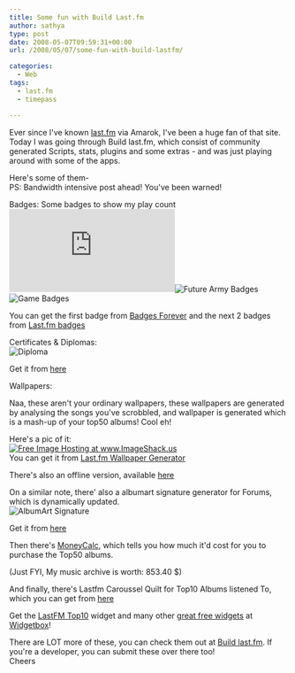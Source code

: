 ```yaml
---
title: Some fun with Build Last.fm
author: sathya
type: post
date: 2008-05-07T09:59:31+00:00
url: /2008/05/07/some-fun-with-build-lastfm/

categories:
  - Web
tags:
  - last.fm
  - timepass

---
```



Ever since I've known [last.fm][1] via Amarok, I've been a huge fan of that site. Today I was going through Build last.fm, which consist of community generated Scripts, stats, plugins and some extras - and was just playing around with some of the apps.

Here's some of them-  
PS: Bandwidth intensive post ahead! You've been warned!  
<!--more-->

Badges: Some badges to show my play count  
![badge][2]![Future Army Badges][3]![Game Badges][4] 

You can get the first badge from [Badges Forever][5] and the next 2 badges from [Last.fm badges][6]  
  
Certificates & Diplomas:  
![Diploma][7] 

Get it from [here][8]

Wallpapers:

Naa, these aren't your ordinary wallpapers, these wallpapers are generated by analysing the songs you've scrobbled, and wallpaper is generated which is a mash-up of your top50 albums! Cool eh!

Here's a pic of it:  
<a href="https://img362.imageshack.us/my.php?image=sathyabhatco7.jpg" target="_blank"><img src="https://img362.imageshack.us/img362/3913/sathyabhatco7.th.jpg" border="0" alt="Free Image Hosting at www.ImageShack.us" /></a>  
You can get it from [Last.fm Wallpaper Generator][9]

There's also an offline version, available [here][10]

On a similar note, there' also a albumart signature generator for Forums, which is dynamically updated.  
![AlbumArt Signature][11] 

Get it from [here][12]

Then there's [MoneyCalc][13], which tells you how much it'd cost for you to purchase the Top50 albums.

(Just FYI, My music archive is worth: 853.40 $)

And finally, there's Lastfm Caroussel Quilt for Top10 Albums listened To, which you can get from [here][14]

<noscript>
  Get the <a href="https://www.widgetbox.com/widget/lastfmtop10">LastFM Top10</a> widget and many other <a href="https://www.widgetbox.com/galleryhome/">great free widgets</a> at <a href="https://www.widgetbox.com">Widgetbox</a>!
</noscript>

There are LOT more of these, you can check them out at [Build last.fm][15]. If you're a developer, you can submit these over there too!  
Cheers

 [1]: https://www.last.fm/
 [2]: https://badges.512kbps.com/badge.php?u=sathyabhat&st=3&c0=808080&c1=c0c0c0&c2=404040&c3=000000&c4=000080&c=000080cc&s=20&f=Book%20Antiqua&l=English
 [3]: https://users.telenet.be/McKillaboy/badges/futuristic/red/6000.jpg
 [4]: https://users.telenet.be/McKillaboy/badges/games/5000.jpg
 [5]: https://badges.512kbps.com/
 [6]: https://www.mckillaboy.be/badges/index.php
 [7]: https://last-fm.wz.cz/diploms/?id=4&nick=sathyabhat
 [8]: https://last-fm.wz.cz/
 [9]: https://lastfm.alekc.org/index.php
 [10]: https://woohoo.student.utwente.nl/projects/last.fm/download.php
 [11]: https://lastfm.obsessive-media.de/3month/sathyabhat.jpeg
 [12]: https://lastfm.obsessive-media.de/
 [13]: https://lastfm.emoportal.de/moneycalc
 [14]: https://www.widgetbox.com/widget/lastfmtop10
 [15]: https://build.last.fm/
